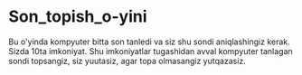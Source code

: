 # Son_topish_o-yini
Bu o'yinda kompyuter bitta son tanledi va siz shu sondi aniqlashingiz kerak. Sizda 10ta imkoniyat. Shu imkoniyatlar tugashidan avval kompyuter tanlagan sondi topsangiz, siz yuutasiz, agar topa olmasangiz yutqazasiz.
